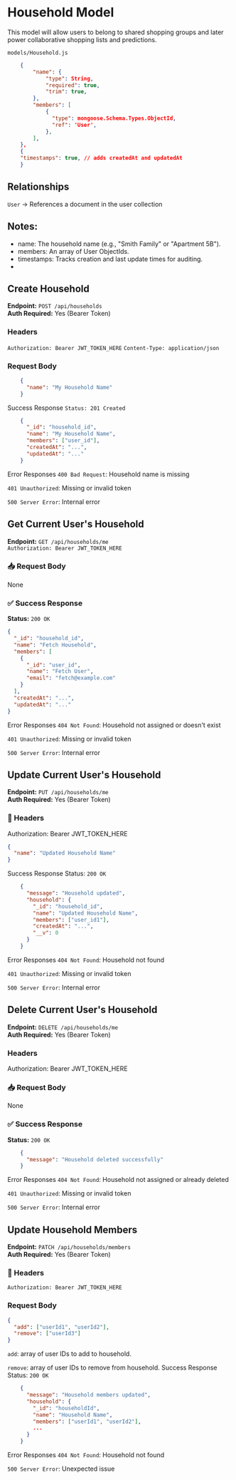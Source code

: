 # Household Model
This model will allow users to belong to shared shopping groups and later power collaborative shopping lists and predictions.

`models/Household.js`
```json
    {
        "name": {
            "type": String,
            "required": true,
            "trim": true,
        },
        "members": [
            {
              "type": mongoose.Schema.Types.ObjectId,
              "ref": 'User',
            },
        ],
    },
    {
    "timestamps": true, // adds createdAt and updatedAt
    }
```
## Relationships
`User` → References a document in the user collection
## Notes:
- name: The household name (e.g., "Smith Family" or "Apartment 5B").
- members: An array of User ObjectIds.
- timestamps: Tracks creation and last update times for auditing.
- 

## Create Household

**Endpoint:** `POST /api/households`  
**Auth Required:** Yes (Bearer Token)  

### Headers
`Authorization: Bearer JWT_TOKEN_HERE`
`Content-Type: application/json`

### Request Body
```json
    {
      "name": "My Household Name"
    }
```
Success Response
`Status: 201 Created`
```json
    {
      "_id": "household_id",
      "name": "My Household Name",
      "members": ["user_id"],
      "createdAt": "...",
      "updatedAt": "..."
    }
```
Error Responses
`400 Bad Request`: Household name is missing

`401 Unauthorized`: Missing or invalid token

`500 Server Error`: Internal error

## Get Current User's Household

**Endpoint:** `GET /api/households/me`  
`Authorization: Bearer JWT_TOKEN_HERE`
### 📥 Request Body
None

### ✅ Success Response
**Status:** `200 OK`
```json
{
  "_id": "household_id",
  "name": "Fetch Household",
  "members": [
    {
      "_id": "user_id",
      "name": "Fetch User",
      "email": "fetch@example.com"
    }
  ],
  "createdAt": "...",
  "updatedAt": "..."
}
```
Error Responses
`404 Not Found`: Household not assigned or doesn't exist

`401 Unauthorized`: Missing or invalid token

`500 Server Error`: Internal error

## Update Current User's Household

**Endpoint:** `PUT /api/households/me`  
**Auth Required:** Yes (Bearer Token)

### 🔐 Headers
Authorization: Bearer JWT_TOKEN_HERE
```json
{
  "name": "Updated Household Name"
}
```
Success Response
Status: `200 OK`
```json
    {
      "message": "Household updated",
      "household": {
        "_id": "household_id",
        "name": "Updated Household Name",
        "members": ["user_id1"],
        "createdAt": "...",
        "__v": 0
      }
    }
```
Error Responses
`404 Not Found`: Household not found

`401 Unauthorized`: Missing or invalid token

`500 Server Error`: Internal error
## Delete Current User's Household

**Endpoint:** `DELETE /api/households/me`  
**Auth Required:** Yes (Bearer Token)

### Headers
Authorization: Bearer JWT_TOKEN_HERE

### 📥 Request Body
None

### ✅ Success Response
**Status:** `200 OK`
```json
    {
      "message": "Household deleted successfully"
    }
```
Error Responses
`404 Not Found`: Household not assigned or already deleted

`401 Unauthorized`: Missing or invalid token

`500 Server Error`: Internal error

## Update Household Members

**Endpoint:** `PATCH /api/households/members`  
**Auth Required:** Yes (Bearer Token)

### 🔐 Headers
`Authorization: Bearer JWT_TOKEN_HERE`
### Request Body
```json
{
  "add": ["userId1", "userId2"],
  "remove": ["userId3"]
}
```
`add`: array of user IDs to add to household.

`remove`: array of user IDs to remove from household.
Success Response
Status: `200 OK`

```json
    {
      "message": "Household members updated",
      "household": {
        "_id": "householdId",
        "name": "Household Name",
        "members": ["userId1", "userId2"],
        ...
      }
    }
```
Error Responses
`404 Not Found`: Household not found

`500 Server Error`: Unexpected issue